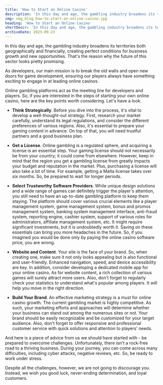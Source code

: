 ```yaml
---
title: 'How to Start an Online Casino'
description: 'In this day and age, the gambling industry broadens its territories both geographically and financially, creating perfect conditions for business growth and new opportunities. That`s the reason why the future of this sector looks pretty promising.'
img: img_blog_how-to-start-an-online-casino.jpg
heading: 'How to Start an Online Casino'
shortDescr: 'In this day and age, the gambling industry broadens its territories both geographically and financially, creating perfect conditions for business growth and new opportunities. That`s the reason why the future of this sector looks pretty promising.'
archiveDate: 2023-09-23
---
```


In this day and age, the gambling industry broadens its territories both geographically and financially, creating perfect conditions for business growth and new opportunities. That's the reason why the future of this sector looks pretty promising. 

As developers, our main mission is to break the old walls and open new doors for game development, ensuring our players always have something exciting to engage in at leading online casinos. 

Online gambling platforms act as the meeting line for developers and players. So, if you are interested in the steps of starting your own online casino, here are the key points worth considering. Let's have a look.

- **Think Strategically**. Before you dive into the process, it's vital to develop a well-thought-out strategy. First, research your market carefully, understand its legal regulations, and consider the different preferences of various regions. Also, it's essential to prepare your gaming content in advance. On top of that, you will need trustful partners and a good business plan.

- **Get a License**. Online gambling is a regulated sphere, and acquiring a license is an essential step. Your gaming license should not necessarily be from your country; it could come from elsewhere. However, keep in mind that the region you get a gambling license from greatly impacts your budget and reputation in the market. Plus, purchasing a license will also take a lot of time. For example, getting a Malta license takes over six months. So, be prepared to wait for longer periods.

- **Select Trustworthy Software Providers**. While unique design solutions and a wide range of games can definitely trigger the player's attention, you still need to have an up-to-date gambling platform to keep them staying. The platform should cover various crucial elements like a player management system, game management system, bonus and promos management system, banking system management interface, anti-fraud system, reporting engine, cashier system, support of various roles for administrators, affiliate management system, etc. It might require significant investments, but it is undoubtedly worth it. Saving on these essentials can bring you more headaches in the future. So, if you imagined you would be done only by paying the online casino software price, you are wrong.

- **Website and Content**. Your site is the face of your brand. So, when creating one, make sure it not only looks appealing but is also functional and user-friendly. Enhanced navigation, speed, and device accessibility are key. In addition, consider developing a dedicated mobile app for your online casino. As for website content, a rich collection of various games will surely attract more users. Also, don't forget to regularly check your statistics to understand what's popular among players. It will help you move in the right direction.

- **Build Your Brand**. An effective marketing strategy is a must for online casino growth. The current gambling market is highly competitive. As such, your marketing efforts and approaches will determine whether your business can stand out among the numerous sites or not. Your brand should be easily recognizable and be customized for your target audience. Also, don't forget to offer responsive and professional customer service with quick solutions and attention to players' needs. 

And here is a piece of advice from us we should have started with - be prepared to overcome challenges. Unfortunately, there isn't a rock-free road to a thriving business. During your journey, you can come across many difficulties, including cyber attacks, negative reviews, etc. So, be ready to work under stress.

Despite all the challenges, however, we are not going to discourage you. Instead, we wish you good luck, never-ending determination, and loyal customers.
